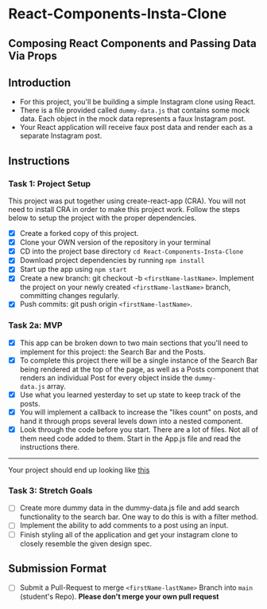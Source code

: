 # React-Components-Insta-Clone

## Composing React Components and Passing Data Via Props

## Introduction

- For this project, you'll be building a simple Instagram clone using React.
- There is a file provided called `dummy-data.js` that contains some mock data.
  Each object in the mock data represents a faux Instagram post.
- Your React application will receive faux post data and render each as a
  separate Instagram post.

## Instructions

### Task 1: Project Setup

This project was put together using create-react-app (CRA). You will not need to
install CRA in order to make this project work. Follow the steps below to setup
the project with the proper dependencies.

- [x] Create a forked copy of this project.
- [x] Clone your OWN version of the repository in your terminal
- [x] CD into the project base directory `cd React-Components-Insta-Clone`
- [x] Download project dependencies by running `npm install`
- [x] Start up the app using `npm start`
- [x] Create a new branch: git checkout -b `<firstName-lastName>`. Implement the
      project on your newly created `<firstName-lastName>` branch, committing
      changes regularly.
- [x] Push commits: git push origin `<firstName-lastName>`.

### Task 2a: MVP

- [x] This app can be broken down to two main sections that you'll need to
      implement for this project: the Search Bar and the Posts.
- [x] To complete this project there will be a single instance of the Search Bar
      being rendered at the top of the page, as well as a Posts component that
      renders an individual Post for every object inside
      the `dummy-data.js` array.
- [x] Use what you learned yesterday to set up state to keep track of the posts.
- [x] You will implement a callback to increase the "likes count" on posts, and
      hand it through props several levels down into a nested component.
- [x] Look through the code before you start. There are a lot of files. Not all
      of them need code added to them. Start in the App.js file and read the
      instructions there.

---

Your project should end up looking like
[this](https://tk-assets.lambdaschool.com/228297b1-2407-4e39-9704-3926767e4ac7_insta-clone.png)

### Task 3: Stretch Goals

- [ ] Create more dummy data in the dummy-data.js file and add search
      functionality to the search bar. One way to do this is with a filter
      method.
- [ ] Implement the ability to add comments to a post using an input.
- [ ] Finish styling all of the application and get your instagram clone to
      closely resemble the given design spec.

## Submission Format

- [ ] Submit a Pull-Request to merge `<firstName-lastName>` Branch into `main`
      (student's Repo). **Please don't merge your own pull request**
